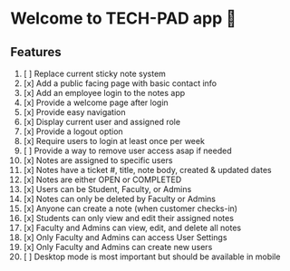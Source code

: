 # Welcome to TECH-PAD app 👋

## Features

1. [ ] Replace current sticky note system
2. [x] Add a public facing page with basic contact info
3. [x] Add an employee login to the notes app
4. [x] Provide a welcome page after login
5. [x] Provide easy navigation
6. [x] Display current user and assigned role
7. [x] Provide a logout option
8. [x] Require users to login at least once per week
9. [ ] Provide a way to remove user access asap if needed
10. [x] Notes are assigned to specific users
11. [x] Notes have a ticket #, title, note body, created & updated dates
12. [x] Notes are either OPEN or COMPLETED
13. [x] Users can be Student, Faculty, or Admins
14. [x] Notes can only be deleted by Faculty or Admins
15. [x] Anyone can create a note (when customer checks-in)
16. [x] Students can only view and edit their assigned notes
17. [x] Faculty and Admins can view, edit, and delete all notes
18. [x] Only Faculty and Admins can access User Settings
19. [x] Only Faculty and Admins can create new users
20. [ ] Desktop mode is most important but should be available in mobile
